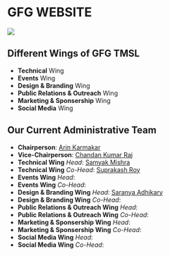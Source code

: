 # GFG WEBSITE

[![](https://visitcount.itsvg.in/api?id=GFG-TMSL-Official8&icon=0&color=1)](https://visitcount.itsvg.in)

## Different Wings of GFG TMSL
  - **Technical** Wing
  - **Events** Wing
  - **Design & Branding** Wing
  - **Public Relations & Outreach** Wing
  - **Marketing & Sponsership** Wing
  - **Social Media** Wing

## Our Current Administrative Team
  - **Chairperson**: [Arin Karmakar](https://wa.me/919476476209)
  - **Vice-Chairperson**: [Chandan Kumar Raj](https://wa.me/918340606284)
  - **Technical Wing** *Head*: [Samyak Mishra](https://wa.me/919775948268)
  - **Technical Wing** *Co-Head*: [Suprakash Roy](https://wa.me/918777712453)
  - **Events Wing** *Head*: []()
  - **Events Wing** *Co-Head*: []()
  - **Design & Branding Wing** *Head*: [Saranya Adhikary]()
  - **Design & Branding Wing** *Co-Head*: []()
  - **Public Relations & Outreach Wing** *Head*: []()
  - **Public Relations & Outreach Wing** *Co-Head*: []()
  - **Marketing & Sponsership Wing** *Head*: []()
  - **Marketing & Sponsership Wing** *Co-Head*: []()
  - **Social Media Wing** *Head*: []()
  - **Social Media Wing** *Co-Head*: []()
